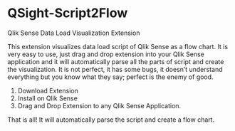 # QSight-Script2Flow
Qlik Sense Data Load Visualization Extension

This extension visualizes data load script of Qlik Sense as a flow chart. 
It is very easy to use, just drag and drop extension into your Qlik Sense application and it will automatically parse all the parts of script and create the visualization. It is not perfect, it has some bugs, it doesn’t understand everything but you know what they say; perfect is the enemy of good. 

1. Download Extension
2. Install on Qlik Sense
3. Drag and Drop Extension to any Qlik Sense Application.

That is all! It will automatically parse the script and create a flow chart.
